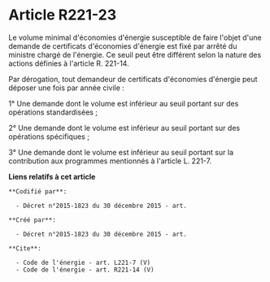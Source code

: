 # Article R221-23

Le volume minimal d'économies d'énergie susceptible de faire l'objet d'une demande de certificats d'économies d'énergie est
fixé par arrêté du ministre chargé de l'énergie. Ce seuil peut être différent selon la nature des actions définies à
l'article R. 221-14. 

Par dérogation, tout demandeur de certificats d'économies d'énergie peut déposer une fois par année civile : 

1° Une demande dont le volume est inférieur au seuil portant sur des opérations standardisées ; 

2° Une demande dont le volume est inférieur au seuil portant sur des opérations spécifiques ; 

3° Une demande dont le volume est inférieur au seuil portant sur la contribution aux programmes mentionnés à l'article L.
221-7.

**Liens relatifs à cet article**

	**Codifié par**:

	  - Décret n°2015-1823 du 30 décembre 2015 - art.

	**Créé par**:

	  - Décret n°2015-1823 du 30 décembre 2015 - art.

	**Cite**:

	  - Code de l'énergie - art. L221-7 (V)
	  - Code de l'énergie - art. R221-14 (V)

